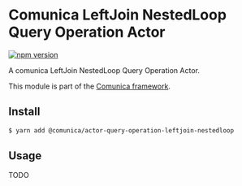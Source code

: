 # Comunica LeftJoin NestedLoop Query Operation Actor

[![npm version](https://badge.fury.io/js/%40comunica%2Factor-query-operation-leftjoin-nestedloop.svg)](https://www.npmjs.com/package/@comunica/actor-query-operation-leftjoin-nestedloop)

A comunica LeftJoin NestedLoop Query Operation Actor.

This module is part of the [Comunica framework](https://github.com/comunica/comunica).

## Install

```bash
$ yarn add @comunica/actor-query-operation-leftjoin-nestedloop
```

## Usage

TODO

